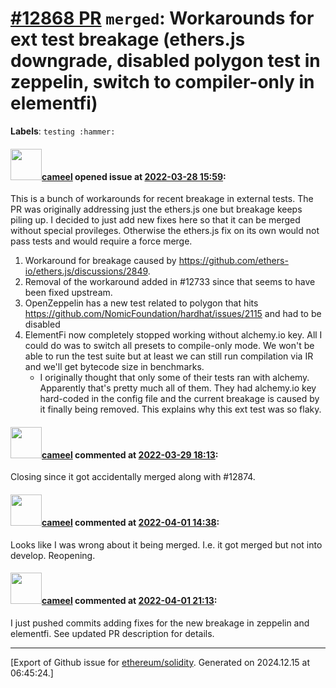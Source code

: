 # [\#12868 PR](https://github.com/ethereum/solidity/pull/12868) `merged`: Workarounds for ext test breakage (ethers.js downgrade, disabled polygon test in zeppelin, switch to compiler-only in elementfi)
**Labels**: `testing :hammer:`


#### <img src="https://avatars.githubusercontent.com/u/137030?v=4" width="50">[cameel](https://github.com/cameel) opened issue at [2022-03-28 15:59](https://github.com/ethereum/solidity/pull/12868):

This is a bunch of workarounds for recent breakage in external tests. The PR was originally addressing just the ethers.js one but breakage keeps piling up. I decided to just add new fixes here so that it can be merged without special provileges. Otherwise the ethers.js fix on its own would not pass tests and would require a force merge. 
1) Workaround for breakage caused by https://github.com/ethers-io/ethers.js/discussions/2849.
2) Removal of the workaround added in #12733 since that seems to have been fixed upstream.
3) OpenZeppelin has a new test related to polygon that hits https://github.com/NomicFoundation/hardhat/issues/2115 and had to be disabled
4) ElementFi now completely stopped working without alchemy.io key. All I could do was to switch all presets to compile-only mode. We won't be able to run the test suite but at least we can still run compilation via IR and we'll get bytecode size in benchmarks.
    - I originally thought that only some of their tests ran with alchemy. Apparently that's pretty much all of them. They had alchemy.io key hard-coded in the config file and the current breakage is caused by it finally being removed. This explains why this ext test was so flaky.

#### <img src="https://avatars.githubusercontent.com/u/137030?v=4" width="50">[cameel](https://github.com/cameel) commented at [2022-03-29 18:13](https://github.com/ethereum/solidity/pull/12868#issuecomment-1082218505):

Closing since it got accidentally merged along with #12874.

#### <img src="https://avatars.githubusercontent.com/u/137030?v=4" width="50">[cameel](https://github.com/cameel) commented at [2022-04-01 14:38](https://github.com/ethereum/solidity/pull/12868#issuecomment-1085983179):

Looks like I was wrong about it being merged. I.e. it got merged but not into develop. Reopening.

#### <img src="https://avatars.githubusercontent.com/u/137030?v=4" width="50">[cameel](https://github.com/cameel) commented at [2022-04-01 21:13](https://github.com/ethereum/solidity/pull/12868#issuecomment-1086329627):

I just pushed commits adding fixes for the new breakage in zeppelin and elementfi. See updated PR description for details.


-------------------------------------------------------------------------------



[Export of Github issue for [ethereum/solidity](https://github.com/ethereum/solidity). Generated on 2024.12.15 at 06:45:24.]
